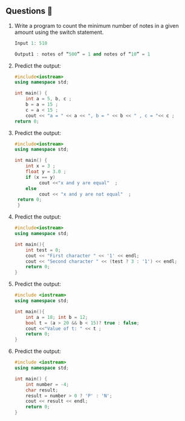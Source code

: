 ## Questions 📝

1. Write a program to count the minimum number of notes in a given amount using the switch statement.

   ```cpp
   Input 1: 510

   Output1 : notes of “500” = 1 and notes of “10” = 1
   ```


2. Predict the output: 

   ```cpp
   #include<iostream>
   using namespace std;

   int main() {
       int a = 5, b, c ;
       b = a = 15 ;
       c = a < 15 ;
       cout << "a = " << a << ", b = " << b << " , c = "<< c ;
   return 0;
   ```

3. Predict the output:

   ```cpp
   #include<iostream>
   using namespace std;

   int main() {
       int x = 3 ;
       float y = 3.0 ;
       if (x == y)
            cout <<"x and y are equal"  ;
       else
            cout << "x and y are not equal"  ;
    return 0;
    }
   ```


4. Predict the output:

   ```cpp
   #include<iostream>
   using namespace std;

   int main(){
       int test = 0;
       cout << "First character " << '1' << endl;
       cout << "Second character " << (test ? 3 : '1') << endl;
       return 0;
   }
   ```


5. Predict the output:

   ```cpp
   #include <iostream>
   using namespace std;
   
   int main(){
       int a = 18; int b = 12;  
       bool t = (a > 20 && b < 15)? true : false;
       cout <<"Value of t: " << t ;
       return 0;
   }
   ```


6. Predict the output:

   ```cpp
   #include <iostream>
   using namespace std;

   int main() {
       int number = -4;
       char result;
       result = number > 0 ? 'P' : 'N';
       cout << result << endl;
       return 0;
   }
   ```
